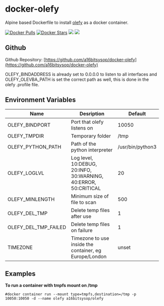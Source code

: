 # docker-olefy
Alpine based Dockerfile to install [olefy](https://github.com/HeinleinSupport/olefy) as a docker container.

[![Docker Pulls](https://img.shields.io/docker/pulls/a16bitsysop/olefy.svg?style=flat-square)](https://hub.docker.com/r/a16bitsysop/olefy/)
[![Docker Stars](https://img.shields.io/docker/stars/a16bitsysop/olefy.svg?style=flat-square)](https://hub.docker.com/r/a16bitsysop/olefy/)
[![](https://images.microbadger.com/badges/version/a16bitsysop/olefy.svg)](https://microbadger.com/images/a16bitsysop/olefy "Get your own version badge on microbadger.com")
[![](https://images.microbadger.com/badges/commit/a16bitsysop/olefy.svg)](https://microbadger.com/images/a16bitsysop/olefy "Get your own commit badge on microbadger.com")

## Github
Github Repository: [https://github.com/a16bitsysop/docker-olefy](https://github.com/a16bitsysop/docker-olefy)

OLEFY_BINDADDRESS is already set to 0.0.0.0 to listen to all interfaces and OLEFY_OLEVBA_PATH is set the correct path as well, this is done in the olefy .profile file.

## Environment Variables
| Name                 | Desription                                                      | Default                |
| -------------------- | --------------------------------------------------------------- | ---------------------- |
| OLEFY_BINDPORT       | Port that olefy listens on                                      | 10050                  |
| OLEFY_TMPDIR         | Temporary folder                                                | /tmp                   |
| OLEFY_PYTHON_PATH    | Path of the python interpreter                                  | /usr/bin/python3       |
| OLEFY_LOGLVL         | Log level, 10:DEBUG, 20:INFO, 30:WARNING, 40:ERROR, 50:CRITICAL | 20                     |
| OLEFY_MINLENGTH      | Minimum size of file to scan                                    | 500                    |
| OLEFY_DEL_TMP        | Delete temp files after use                                     | 1                      |
| OLEFY_DEL_TMP_FAILED | Delete temp files on failure                                    | 1                      |
| TIMEZONE             | Timezone to use inside the container, eg Europe/London          | unset                  |

## Examples
**To run a container with tmpfs mount on /tmp**
```
#docker container run --mount type=tmpfs,destination=/tmp -p 10050:10050 -d --name olefy a16bitsysop/olefy
```
